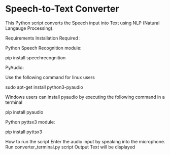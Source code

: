 # Speech-to-Text Converter
This Python script converts the Speech input into Text using NLP (Natural Langauge Processing).

Requirements
Installation Required :

Python Speech Recognition module:

pip install speechrecognition

PyAudio:

Use the following command for linux users

sudo apt-get install python3-pyaudio

Windows users can install pyaudio by executing the following command in a terminal

pip install pyaudio

Python pyttsx3 module:

pip install pyttsx3

How to run the script
Enter the audio input by speaking into the microphone.
Run converter_terminal.py script
Output Text will be displayed
